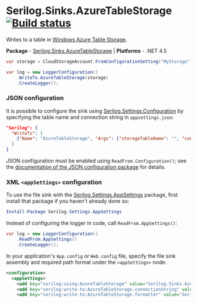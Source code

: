 # Serilog.Sinks.AzureTableStorage [![Build status](https://ci.appveyor.com/api/projects/status/bb9v4y9dguyn7w9a/branch/master?svg=true)](https://ci.appveyor.com/project/serilog/serilog-sinks-azuretablestorage/branch/master)

Writes to a table in [Windows Azure Table Storage](https://azure.microsoft.com/en-us/documentation/articles/storage-dotnet-how-to-use-tables/).

**Package** - [Serilog.Sinks.AzureTableStorage](http://nuget.org/packages/serilog.sinks.azuretablestorage) | **Platforms** - .NET 4.5

```csharp
var storage = CloudStorageAccount.FromConfigurationSetting("MyStorage");

var log = new LoggerConfiguration()
    .WriteTo.AzureTableStorage(storage)
    .CreateLogger();
```

### JSON configuration

It is possible to configure the sink using [Serilog.Settings.Configuration](https://github.com/serilog/serilog-settings-configuration) by specifying the table name and connection string in `appsettings.json`:

```json
"Serilog": {
  "WriteTo": [
    {"Name": "AzureTableStorage", "Args": {"storageTableName": "", "connectionString": ""}}
  ]
}
```

JSON configuration must be enabled using `ReadFrom.Configuration()`; see the [documentation of the JSON configuration package](https://github.com/serilog/serilog-settings-configuration) for details.

### XML `<appSettings>` configuration

To use the file sink with the [Serilog.Settings.AppSettings](https://github.com/serilog/serilog-settings-appsettings) package, first install that package if you haven't already done so:

```powershell
Install-Package Serilog.Settings.AppSettings
```

Instead of configuring the logger in code, call `ReadFrom.AppSettings()`:

```csharp
var log = new LoggerConfiguration()
    .ReadFrom.AppSettings()
    .CreateLogger();
```

In your application's `App.config` or `Web.config` file, specify the file sink assembly and required path format under the `<appSettings>` node:

```xml
<configuration>
  <appSettings>
    <add key="serilog:using:AzureTableStorage" value="Serilog.Sinks.AzureTableStorage" />
    <add key="serilog:write-to:AzureTableStorage.connectionString" value="DefaultEndpointsProtocol=https;AccountName=ACCOUNT_NAME;AccountKey=KEY;EndpointSuffix=core.windows.net" />
    <add key="serilog:write-to:AzureTableStorage.formatter" value="Serilog.Formatting.Compact.CompactJsonFormatter, Serilog.Formatting.Compact" />
```
